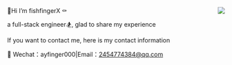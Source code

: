 <img align="right" src="https://github-readme-stats.vercel.app/api?username=fishfingerX&count_private=true&bg_color=fc5c7d,b671bc,6a82fb&title_color=fff&text_color=fff" />
🎈Hi I’m fishfingerX ⚰️

a full-stack engineer🏂, glad to share my experience

If you want to contact me, here is my contact information

💬 Wechat：ayfinger000|Email：2454774384@qq.com
